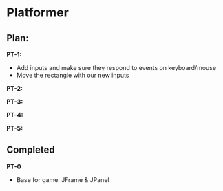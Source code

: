 ﻿# Platformer

## Plan:
**PT-1:**
- Add inputs and make sure they respond to events on keyboard/mouse
- Move the rectangle with our new inputs

**PT-2:**

**PT-3:**

**PT-4:**

**PT-5:**

## Completed
**PT-0**
- Base for game: JFrame & JPanel
